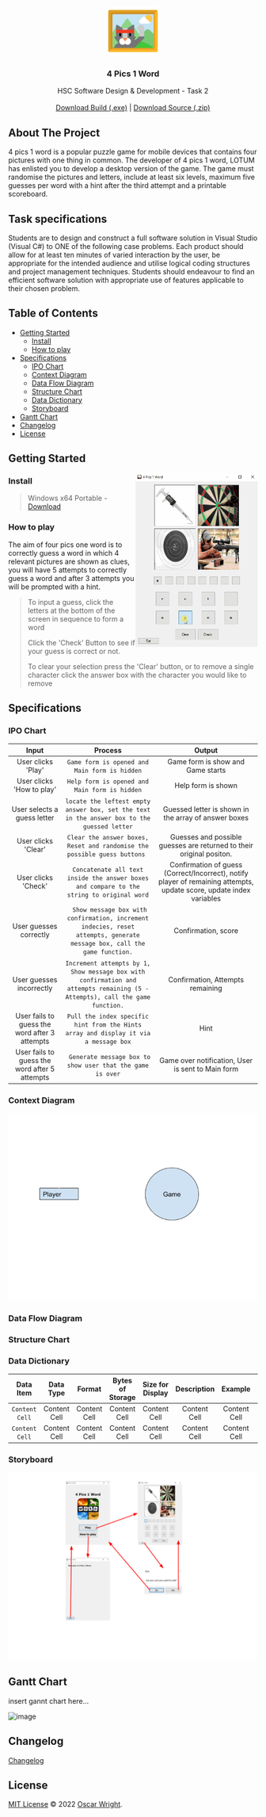 
<br />
<div align="center">
  <a href="https://github.com/OscarWright/HSCSDD-T2-4P1W">
    <img src="/DOCS/icon.png" alt="Logo" width="100" height="100">
  </a>

<h3 align="center">4 Pics 1 Word</h3>

  <p align="center">
    HSC Software Design & Development - Task 2
    <br />
    <br />
    <a href="https://github.com/OscarWright/HSCSDD-T2-4P1W/raw/main/4P1W/bin/Debug/4P1W.exe">Download Build (.exe)</a>
    |
    <a href="https://github.com/OscarWright/HSCSDD-T2-4P1W/archive/refs/heads/main.zip">Download Source (.zip)</a>
  </p>
</div>


<!-- ABOUT THE PROJECT -->
## About The Project
<!--[![Product Name Screen Shot][product-screenshot]](https://example.com)-->
4 pics 1 word is a popular puzzle game for mobile devices that contains four pictures with one thing in common. The developer of 4 pics 1 word, LOTUM has enlisted you to develop a desktop version of the game. The game must randomise the pictures and letters, include at least six levels, maximum five guesses per word with a hint after the third attempt and a printable scoreboard.

## Task specifications

Students are to design and construct a full software solution in Visual Studio (Visual C#) to ONE of the following case problems. Each product should allow for at least ten minutes of varied interaction by the user, be appropriate for the intended audience and utilise logical coding structures and project management techniques. Students should endeavour to find an efficient software solution with appropriate use of features applicable to their chosen problem.

## Table of Contents

- [Getting Started](#getting-started)
	- [Install](#install)
	- [How to play](#how-to-play)
- [Specifications](#specifications)
	- [IPO Chart](#IPO-Chart)
	- [Context Diagram](#Context-Diagram)
	- [Data Flow Diagram](#data-flow-diagram)
	- [Structure Chart](#Structure-chart)
	- [Data Dictionary](#data-dictionary)
	- [Storyboard](#storyboard)
- [Gantt Chart](#Gantt-Chart)
- [Changelog](#changelog)
- [License](#License)

## Getting Started


<img align="right" height="350" src="https://github.com/OscarWright/HSCSDD-T2-4P1W/blob/main/DOCS/how2.gif">


### Install

> Windows x64 Portable - [Download](https://github.com/OscarWright/HSCSDD-T2-4P1W/raw/main/4P1W/bin/Debug/4P1W.exe)


### How to play

 
 
The aim of four pics one word is to correctly guess a word in which 4 relevant pictures are shown as clues, you will have 5 attempts to correctly guess a word and after 3 attempts you will be prompted with a hint. 
  
> To input a guess, click the letters at the bottom of the screen in sequence to form a word
>
> Click the 'Check' Button to see if your guess is correct or not. 
>
> To clear your selection press the 'Clear' button, or to remove a single character click the answer box with the character you would like to remove

## Specifications

### IPO Chart

| Input| Process | Output | 
| :---: | :---: | :---: |
| User clicks 'Play'  | `Game form is opened and Main form is hidden`  | Game form is show and Game starts  |
| User clicks 'How to play'  | `Help form is opened and Main form is hidden`  | Help form is shown  |
| User selects a guess letter | `locate the leftest empty answer box, set the text in the answer box to the guessed letter` | Guessed letter is shown in the array of answer boxes |
| User clicks 'Clear' | `Clear the answer boxes, Reset and randomise the possible guess buttons `| Guesses and possible guesses are returned to their original positon.|
| User clicks 'Check' | `Concatenate all text inside the answer boxes and compare to the string to original word` | Confirmation of guess (Correct/Incorrect), notify player of remaining attempts, update score, update index variables |
| User guesses correctly | ` Show message box with confirmation, increment indecies, reset attempts, generate message box, call the game function.` | Confirmation, score |
| User guesses incorrectly | `Increment attempts by 1, Show message box with confirmation and attempts remaining (5 - Attempts), call the game function.` | Confirmation, Attempts remaining |
| User fails to guess the word after 3 attempts | ` Pull the index specific hint from the Hints array and display it via a message box ` | Hint |
| User fails to guess the word after 5 attempts | ` Generate message box to show user that the game is over` | Game over notification, User is sent to Main form | 

### Context Diagram

<div align="center">

![Context](https://github.com/OscarWright/HSCSDD-T2-4P1W/blob/main/DOCS/Context.png?raw=true)

</div>

### Data Flow Diagram


### Structure Chart


### Data Dictionary

| Data Item  | Data Type | Format | Bytes of Storage | Size for Display | Description | Example | Validation |
| :---: | :---: | :---: | :---: | :---: | :---: | :---: | :---: |
| `Content Cell`  | Content Cell  | Content Cell  | Content Cell  | Content Cell  | Content Cell  | Content Cell  | Content Cell  |
| `Content Cell`  | Content Cell  | Content Cell  | Content Cell  | Content Cell  | Content Cell  | Content Cell  | Content Cell  |

### Storyboard

<div align="center">
	
![StoryBoard](https://github.com/OscarWright/HSCSDD-T2-4P1W/blob/main/DOCS/storyboardv2.png?raw=true)
	
</div>

## Gantt Chart

insert gannt chart here...

![image](https://user-images.githubusercontent.com/95724132/160513956-62fc1d32-f795-4c25-9a46-4f19abf11cfd.png)

## Changelog

[Changelog](https://github.com/OscarWright/HSCSDD-T2-4P1W/blob/main/CHANGELOG.md)

## License

[MIT License](https://github.com/OscarWright/HSCSDD-T2-4P1W/blob/main/LICENSE) © 2022 [Oscar Wright](https://github.com/OscarWright).
